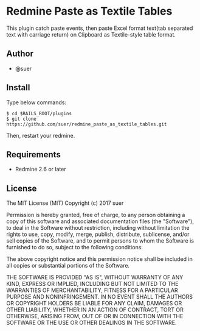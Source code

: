 Redmine Paste as Textile Tables
===================================

This plugin catch paste events, then paste Excel format text(tab separated text with carriage return)
on Clipboard as Textile-style table format.

Author
------------------------------
* @suer

Install
------------------------------
Type below commands:

    $ cd $RAILS_ROOT/plugins
    $ git clone https://github.com/suer/redmine_paste_as_textile_tables.git

Then, restart your redmine.

Requirements
------------------------------
* Redmine 2.6 or later

License
------------------------------
The MIT License (MIT)
Copyright (c) 2017 suer

Permission is hereby granted, free of charge, to any person obtaining a copy of this software and associated documentation files (the "Software"), to deal in the Software without restriction, including without limitation the rights to use, copy, modify, merge, publish, distribute, sublicense, and/or sell copies of the Software, and to permit persons to whom the Software is furnished to do so, subject to the following conditions:

The above copyright notice and this permission notice shall be included in all copies or substantial portions of the Software.

THE SOFTWARE IS PROVIDED "AS IS", WITHOUT WARRANTY OF ANY KIND, EXPRESS OR IMPLIED, INCLUDING BUT NOT LIMITED TO THE WARRANTIES OF MERCHANTABILITY, FITNESS FOR A PARTICULAR PURPOSE AND NONINFRINGEMENT. IN NO EVENT SHALL THE AUTHORS OR COPYRIGHT HOLDERS BE LIABLE FOR ANY CLAIM, DAMAGES OR OTHER LIABILITY, WHETHER IN AN ACTION OF CONTRACT, TORT OR OTHERWISE, ARISING FROM, OUT OF OR IN CONNECTION WITH THE SOFTWARE OR THE USE OR OTHER DEALINGS IN THE SOFTWARE.
